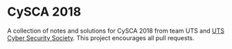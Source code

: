 # CySCA 2018

A collection of notes and solutions for CySCA 2018 from team UTS and [UTS Cyber Security Society](http://facebook.com/utscsec). This project encourages all pull requests. 
